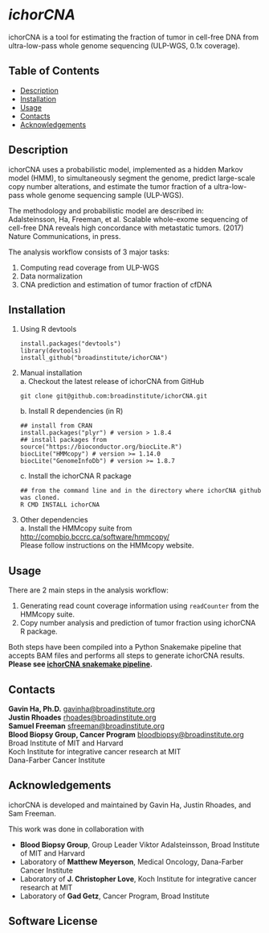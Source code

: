# *ichorCNA*
ichorCNA is a tool for estimating the fraction of tumor in cell-free DNA from ultra-low-pass whole genome sequencing (ULP-WGS, 0.1x coverage). 

## Table of Contents
* [Description](#description)
* [Installation](#installation)
* [Usage](#usage)
* [Contacts](#contacts)
* [Acknowledgements](#acknowledgements)

## Description
ichorCNA uses a probabilistic model, implemented as a hidden Markov model (HMM), to simultaneously segment the genome, predict large-scale copy number alterations, and estimate the tumor fraction of a ultra-low-pass whole genome sequencing sample (ULP-WGS). 

The methodology and probabilistic model are described in:  
Adalsteinsson, Ha, Freeman, et al. Scalable whole-exome sequencing of cell-free DNA reveals high concordance with metastatic tumors. (2017) Nature Communications, in press.

The analysis workflow consists of 3 major tasks:  
1. Computing read coverage from ULP-WGS  
2. Data normalization  
3. CNA prediction and estimation of tumor fraction of cfDNA

## Installation
1. Using R devtools
	```
	install.packages("devtools")
	library(devtools)
	install_github("broadinstitute/ichorCNA")
	```
2. Manual installation  
    a. Checkout the latest release of ichorCNA from GitHub  
    ```
    git clone git@github.com:broadinstitute/ichorCNA.git  
    ```  
    b. Install R dependencies (in R)  

    ```
    ## install from CRAN
    install.packages("plyr") # version > 1.8.4
    ## install packages from
    source("https://bioconductor.org/biocLite.R")
    biocLite("HMMcopy") # version >= 1.14.0
    biocLite("GenomeInfoDb") # version >= 1.8.7
    ```  

    c. Install the ichorCNA R package  

    ```
    ## from the command line and in the directory where ichorCNA github was cloned.
    R CMD INSTALL ichorCNA  
    ```  
        
3. Other dependencies  
  a. Install the HMMcopy suite from <http://compbio.bccrc.ca/software/hmmcopy/>  
    Please follow instructions on the HMMcopy website.


## Usage
There are 2 main steps in the analysis workflow:
1. Generating read count coverage information using `readCounter` from the HMMcopy suite.
2. Copy number analysis and prediction of tumor fraction using ichorCNA R package.

Both steps have been compiled into a Python Snakemake pipeline that accepts BAM files and performs all steps to generate ichorCNA results. **Please see [ichorCNA snakemake pipeline](scripts/snakemake).**


## Contacts
**Gavin Ha, Ph.D.** <gavinha@broadinstitute.org>  
**Justin Rhoades** <rhoades@broadinstitute.org>  
**Samuel Freeman** <sfreeman@broadinstitute.org>  
**Blood Biopsy Group, Cancer Program** <bloodbiopsy@broadinstitute.org>  
Broad Institute of MIT and Harvard  
Koch Institute for integrative cancer research at MIT  
Dana-Farber Cancer Institute  

## Acknowledgements
ichorCNA is developed and maintained by Gavin Ha, Justin Rhoades, and Sam Freeman.  

This work was done in collaboration with  
- **Blood Biopsy Group**, Group Leader Viktor Adalsteinsson, Broad Institute of MIT and Harvard
- Laboratory of **Matthew Meyerson**, Medical Oncology, Dana-Farber Cancer Institute
- Laboratory of **J. Christopher Love**, Koch Institute for integrative cancer research at MIT
- Laboratory of **Gad Getz**, Cancer Program, Broad Institute

## Software License
